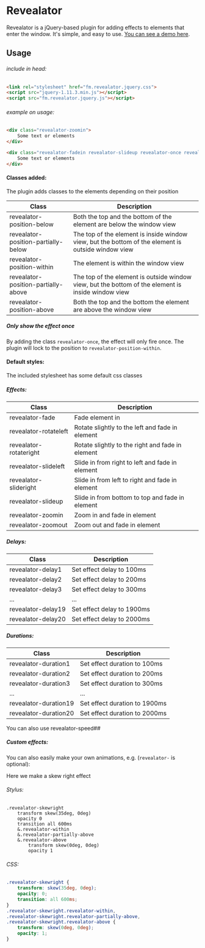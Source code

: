 Revealator
=======
Revealator is a jQuery-based plugin for adding effects to elements that enter the window. It's simple, and easy to use.
[You can see a demo here](http://opensource.faroemedia.com/revealator).


Usage
-----
###### include in head:
```html
<link rel="stylesheet" href="fm.revealator.jquery.css">
<script src="jquery-1.11.3.min.js"></script>
<script src="fm.revealator.jquery.js"></script>
```

###### example on usage:
```html
<div class="revealator-zoomin">
	Some text or elements
</div>

<div class="revealator-fadein revealator-slideup revealator-once revealator-delay2 revealator-duration5">
	Some text or elements
</div>
```

#### Classes added:
The plugin adds classes to the elements depending on their position

Class | Description
--- | ---
revealator-position-below           | Both the top and the bottom of the element are below the window view
revealator-position-partially-below | The top of the element is inside window view, but the bottom of the element is outside window view
revealator-position-within          | The element is within the window view
revealator-position-partially-above | The top of the element is outside window view, but the bottom of the element is inside window view
revealator-position-above           | Both the top and the bottom the element are above the window view

##### Only show the effect once
By adding the class `revealator-once`, the effect will only fire once. The plugin will lock to the position to `revealator-position-within`.

#### Default styles:
The included stylesheet has some default css classes

##### Effects:
Class | Description
--- | ---
revealator-fade        | Fade element in
revealator-rotateleft  | Rotate slightly to the left and fade in element
revealator-rotateright | Rotate slightly to the right and fade in element
revealator-slideleft   | Slide in from right to left and fade in element
revealator-slideright  | Slide in from left to right and fade in element
revealator-slideup     | Slide in from bottom to top and fade in element
revealator-zoomin      | Zoom in and fade in element
revealator-zoomout     | Zoom out and fade in element

##### Delays:
Class | Description
--- | ---
revealator-delay1  | Set effect delay to 100ms
revealator-delay2  | Set effect delay to 200ms
revealator-delay3  | Set effect delay to 300ms
...                | ...
revealator-delay19 | Set effect delay to 1900ms
revealator-delay20 | Set effect delay to 2000ms

##### Durations:
Class | Description
--- | ---
revealator-duration1  | Set effect duration to 100ms
revealator-duration2  | Set effect duration to 200ms
revealator-duration3  | Set effect duration to 300ms
...                   | ...
revealator-duration19 | Set effect duration to 1900ms
revealator-duration20 | Set effect duration to 2000ms
You can also use revealator-speed##

##### Custom effects:
You can also easily make your own animations, e.g. (`revealator-` is optional):

Here we make a skew right effect

###### Stylus:
```stylus
.revealator-skewright
	transform skew(35deg, 0deg)
	opacity 0
	transition all 600ms
	&.revealator-within
	&.revealator-partially-above
	&.revealator-above
		transform skew(0deg, 0deg)
		opacity 1
```

###### CSS:
```css
.revealator-skewright {
	transform: skew(35deg, 0deg);
	opacity: 0;
	transition: all 600ms;
}
.revealator-skewright.revealator-within,
.revealator-skewright.revealator-partially-above,
.revealator-skewright.revealator-above {
	transform: skew(0deg, 0deg);
	opacity: 1;
}
```